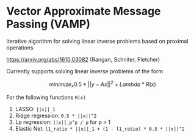 # Vector Approximate Message Passing (VAMP)

Iterative algorithm for solving linear inverse problems based on proximal operations

https://arxiv.org/abs/1610.03082 (Rangan, Schniter, Fletcher)

Currently supports solving linear inverse problems of the form
```math
minimize_x    0.5 * ||y-Ax||^2 +  Lambda * R(x)
```
For the following functions ```R(x)```
1. LASSO: ```||x||_1```
2. Ridge regression: ```0.5 * ||x||^2```
3. Lp regression: ```||x||_p^p / p``` for p > 1
4. Elastic Net: ```l1_ratio * ||x||_1 + (1 - l1_ratio) * 0.5 * ||x||^2```
